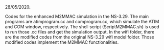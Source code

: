 28/05/2020.

Codes for the enhanced M2MMAC simulation in the NS-3.29. The main programs are atimprogram.cc and comprogram.cc, which simulate the ATIM and COM window, respectively. The shell script (ScriptM2MMAC.sh) is used to run those .cc files and get the simulation output. In the wifi folder, there are the modified codes from the original NS-3.29 wifi model folder. Those modified codes implement the M2MMAC functionalities.
